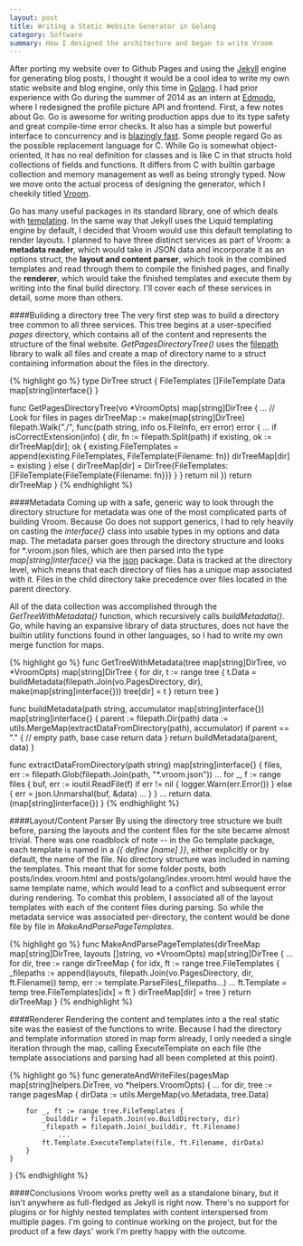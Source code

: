 ```yaml
---
layout: post
title: Writing a Static Website Generator in Golang
category: Software
summary: How I designed the architecture and began to write Vroom
---
```


After porting my website over to Github Pages and using the [Jekyll](http://jekyll.com) engine for generating blog posts, I thought it would be a cool idea to write my own static website and blog engine, only this time in [Golang](http://golang.org). I had prior experience with Go during the summer of 2014 as an intern at [Edmodo](http://edmodo.com), where I redesigned the profile picture API and frontend. First, a few notes about Go. Go is awesome for writing production apps due to its type safety and great compile-time error checks. It also has a simple but powerful interface to concurrency and is [blazingly fast](http://benchmarksgame.alioth.debian.org/u64q/go.html). Some people regard Go as the possible replacement language for C. While Go is somewhat object-oriented, it has no real definition for classes and is like C in that structs hold collections of fields and functions. It differs from C with builtin garbage collection and memory management as well as being strongly typed. Now we move onto the actual process of designing the generator, which I cheekily titled [Vroom](http://github.com/kumquatexpress/Vroom).

Go has many useful packages in its standard library, one of which deals with [templating](http://godoc.org/pkg/text/template). In the same way that Jekyll uses the Liquid templating engine by default, I decided that Vroom would use this default templating to render layouts. I planned to have three distinct services as part of Vroom: a **metadata reader**, which would take in JSON data and incorporate it as an options struct, the **layout and content parser**, which took in the combined templates and read through them to compile the finished pages, and finally the **renderer**, which would take the finished templates and execute them by writing into the final build directory. I'll cover each of these services in detail, some more than others.


####Building a directory tree
The very first step was to build a directory tree common to all three services. This tree begins at a user-specified *pages* directory, which contains all of the content and represents the structure of the final website. *GetPagesDirectoryTree()* uses the [filepath](http://godoc.org/pkg/path/filepath) library to walk all files and create a map of directory name to a struct containing information about the files in the directory. 

{% highlight go %}
type DirTree struct {
	FileTemplates []FileTemplate
	Data          map[string]interface{}
}

func GetPagesDirectoryTree(vo *VroomOpts) map[string]DirTree {
	...
	// Look for files in pages
	dirTreeMap := make(map[string]DirTree)
	filepath.Walk("./", func(path string, info os.FileInfo, err error) error {
		...
		if isCorrectExtension(info) {
			dir, fn := filepath.Split(path)
			if existing, ok := dirTreeMap[dir]; ok {
				existing.FileTemplates = append(existing.FileTemplates,
					FileTemplate{Filename: fn})
				dirTreeMap[dir] = existing
			} else {
				dirTreeMap[dir] = DirTree{FileTemplates: []FileTemplate{FileTemplate{Filename: fn}}}
			}
		}
		return nil
	})
	return dirTreeMap
}
{% endhighlight %}

####Metadata
Coming up with a safe, generic way to look through the directory structure for metadata was one of the most complicated parts of building Vroom. Because Go does not support generics, I had to rely heavily on casting the *interface{}* class into usable types in my options and data map. The metadata parser goes through the directory structure and looks for \*.vroom.json files, which are then parsed into the type *map[string]interface{}* via the [json](http://godoc.org/pkg/encoding/json) package. Data is tracked at the directory level, which means that each directory of files has a unique map associated with it. Files in the child directory take precedence over files located in the parent directory. 

All of the data collection was accomplished through the *GetTreeWithMetadata()* function, which recursively calls *buildMetadata()*. Go, while having an expansive library of data structures, does not have the builtin utility functions found in other languages, so I had to write my own merge function for maps.

{% highlight go %}
func GetTreeWithMetadata(tree map[string]DirTree, vo *VroomOpts) map[string]DirTree {
	for dir, t := range tree {
		t.Data = buildMetadata(filepath.Join(vo.PagesDirectory, dir), make(map[string]interface{}))
		tree[dir] = t
	}
	return tree
}

func buildMetadata(path string, accumulator map[string]interface{}) map[string]interface{} {
	parent := filepath.Dir(path)
	data := utils.MergeMap(extractDataFromDirectory(path), accumulator)
	if parent == "." { // empty path, base case
		return data
	}
	return buildMetadata(parent, data)
}

func extractDataFromDirectory(path string) map[string]interface{} {
	files, err := filepath.Glob(filepath.Join(path, "*.vroom.json"))
		...
	for _, f := range files {
		buf, err := ioutil.ReadFile(f)
		if err != nil {
			logger.Warn(err.Error())
		} else {
			err = json.Unmarshal(buf, &data)
				...
		}
	}
		...
	return data.(map[string]interface{})
}
{% endhighlight %}


####Layout/Content Parser
By using the directory tree structure we built before, parsing the layouts and the content files for the site became almost trivial. There was one roadblock of note -- in the Go template package, each template is named in a *{{ define [name] }}*, either explicitly or by default, the name of the file. No directory structure was included in naming the templates. This meant that for some folder posts, both posts/index.vroom.html and posts/golang/index.vroom.html would have the same template name, which would lead to a conflict and subsequent error during rendering. To combat this problem, I associated all of the layout templates with each of the content files during parsing. So while the metadata service was associated per-directory, the content would be done file by file in *MakeAndParsePageTemplates*.

{% highlight go %}
func MakeAndParsePageTemplates(dirTreeMap map[string]DirTree,
	layouts []string, vo *VroomOpts) map[string]DirTree {
		...
	for dir, tree := range dirTreeMap {
		for idx, ft := range tree.FileTemplates {
			_filepaths := append(layouts, filepath.Join(vo.PagesDirectory, dir, ft.Filename))
			temp, err := template.ParseFiles(_filepaths...)
				...
			ft.Template = temp
			tree.FileTemplates[idx] = ft
		}
		dirTreeMap[dir] = tree
	}
	return dirTreeMap
}
{% endhighlight %}

####Renderer
Rendering the content and templates into a the real static site was the easiest of the functions to write. Because I had the directory and template information stored in map form already, I only needed a single iteration through the map, calling ExecuteTemplate on each file (the template associations and parsing had all been completed at this point).

{% highlight go %}
func generateAndWriteFiles(pagesMap map[string]helpers.DirTree,
	vo *helpers.VroomOpts) {
		...
	for dir, tree := range pagesMap {
		dirData := utils.MergeMap(vo.Metadata, tree.Data)

		for _, ft := range tree.FileTemplates {
			_builddir = filepath.Join(vo.BuildDirectory, dir)
			_filepath = filepath.Join(_builddir, ft.Filename)
				...
			ft.Template.ExecuteTemplate(file, ft.Filename, dirData)
		}
	}
}
{% endhighlight %}

####Conclusions
Vroom works pretty well as a standalone binary, but it isn't anywhere as full-fledged as Jekyll is right now. There's no support for plugins or for highly nested templates with content interspersed from multiple pages. I'm going to continue working on the project, but for the product of a few days' work I'm pretty happy with the outcome.
